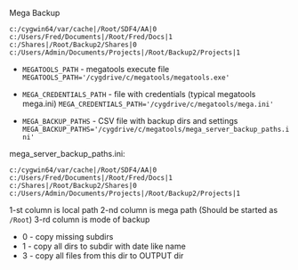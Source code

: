 Mega Backup


```
c:/cygwin64/var/cache|/Root/SDF4/AA|0
c:/Users/Fred/Documents|/Root/Fred/Docs|1
c:/Shares|/Root/Backup2/Shares|0
c:/Users/Admin/Documents/Projects|/Root/Backup2/Projects|1
```


- `MEGATOOLS_PATH` - megatools execute file
`MEGATOOLS_PATH='/cygdrive/c/megatools/megatools.exe'`

- `MEGA_CREDENTIALS_PATH` - file with credentials (typical megatools mega.ini)
`MEGA_CREDENTIALS_PATH='/cygdrive/c/megatools/mega.ini'`

- `MEGA_BACKUP_PATHS` - CSV file with backup dirs and settings
`MEGA_BACKUP_PATHS='/cygdrive/c/megatools/mega_server_backup_paths.ini'`

mega_server_backup_paths.ini:
```
c:/cygwin64/var/cache|/Root/SDF4/AA|0
c:/Users/Fred/Documents|/Root/Fred/Docs|1
c:/Shares|/Root/Backup2/Shares|0
c:/Users/Admin/Documents/Projects|/Root/Backup2/Projects|1
```
1-st column is local path 
2-nd column is mega path (Should be started as `/Root`)
3-rd column is mode of backup
  - 0 - copy missing subdirs
  - 1 - copy all dirs to subdir with date like name
  - 3 - copy all files from this dir to OUTPUT dir 
